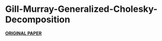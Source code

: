 # Gill-Murray-Generalized-Cholesky-Decomposition

**[ORIGINAL PAPER](https://gking.harvard.edu/files/help.pdf)**
